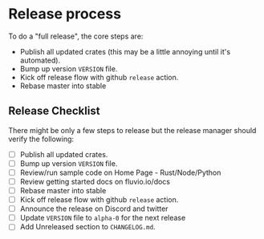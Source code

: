 # Release process

To do a "full release", the core steps are:
* Publish all updated crates (this may be a little annoying until it's automated).
* Bump up version `VERSION` file.
* Kick off release flow with github `release` action.
* Rebase master into stable

## Release Checklist

There might be only a few steps to release but the release manager should
verify the following:

- [ ] Publish all updated crates.
- [ ] Bump up version `VERSION` file.
- [ ] Review/run sample code on Home Page - Rust/Node/Python
- [ ] Review getting started docs on fluvio.io/docs
- [ ] Rebase master into stable
- [ ] Kick off release flow with github `release` action.
- [ ] Announce the release on Discord and twitter
- [ ] Update `VERSION` file to `alpha-0` for the next release
- [ ] Add Unreleased section to `CHANGELOG.md`.
